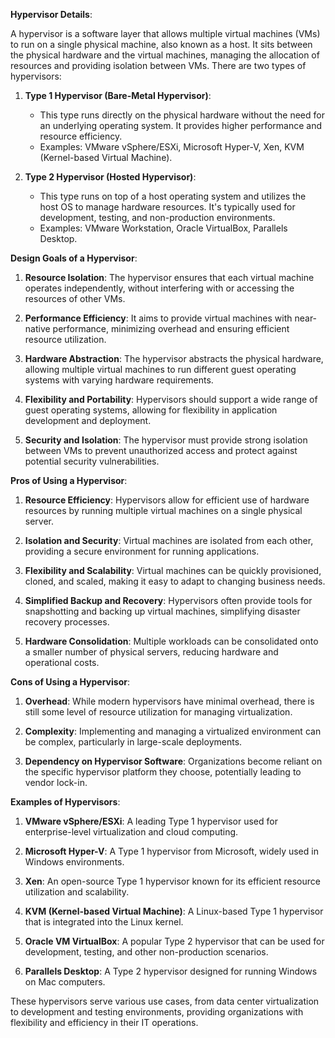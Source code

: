 **Hypervisor Details**:

A hypervisor is a software layer that allows multiple virtual machines (VMs) to run on a single physical machine, also known as a host. It sits between the physical hardware and the virtual machines, managing the allocation of resources and providing isolation between VMs. There are two types of hypervisors:

1. **Type 1 Hypervisor (Bare-Metal Hypervisor)**:
   - This type runs directly on the physical hardware without the need for an underlying operating system. It provides higher performance and resource efficiency.
   - Examples: VMware vSphere/ESXi, Microsoft Hyper-V, Xen, KVM (Kernel-based Virtual Machine).

2. **Type 2 Hypervisor (Hosted Hypervisor)**:
   - This type runs on top of a host operating system and utilizes the host OS to manage hardware resources. It's typically used for development, testing, and non-production environments.
   - Examples: VMware Workstation, Oracle VirtualBox, Parallels Desktop.

**Design Goals of a Hypervisor**:

1. **Resource Isolation**: The hypervisor ensures that each virtual machine operates independently, without interfering with or accessing the resources of other VMs.

2. **Performance Efficiency**: It aims to provide virtual machines with near-native performance, minimizing overhead and ensuring efficient resource utilization.

3. **Hardware Abstraction**: The hypervisor abstracts the physical hardware, allowing multiple virtual machines to run different guest operating systems with varying hardware requirements.

4. **Flexibility and Portability**: Hypervisors should support a wide range of guest operating systems, allowing for flexibility in application development and deployment.

5. **Security and Isolation**: The hypervisor must provide strong isolation between VMs to prevent unauthorized access and protect against potential security vulnerabilities.

**Pros of Using a Hypervisor**:

1. **Resource Efficiency**: Hypervisors allow for efficient use of hardware resources by running multiple virtual machines on a single physical server.

2. **Isolation and Security**: Virtual machines are isolated from each other, providing a secure environment for running applications.

3. **Flexibility and Scalability**: Virtual machines can be quickly provisioned, cloned, and scaled, making it easy to adapt to changing business needs.

4. **Simplified Backup and Recovery**: Hypervisors often provide tools for snapshotting and backing up virtual machines, simplifying disaster recovery processes.

5. **Hardware Consolidation**: Multiple workloads can be consolidated onto a smaller number of physical servers, reducing hardware and operational costs.

**Cons of Using a Hypervisor**:

1. **Overhead**: While modern hypervisors have minimal overhead, there is still some level of resource utilization for managing virtualization.

2. **Complexity**: Implementing and managing a virtualized environment can be complex, particularly in large-scale deployments.

3. **Dependency on Hypervisor Software**: Organizations become reliant on the specific hypervisor platform they choose, potentially leading to vendor lock-in.

**Examples of Hypervisors**:

1. **VMware vSphere/ESXi**: A leading Type 1 hypervisor used for enterprise-level virtualization and cloud computing.

2. **Microsoft Hyper-V**: A Type 1 hypervisor from Microsoft, widely used in Windows environments.

3. **Xen**: An open-source Type 1 hypervisor known for its efficient resource utilization and scalability.

4. **KVM (Kernel-based Virtual Machine)**: A Linux-based Type 1 hypervisor that is integrated into the Linux kernel.

5. **Oracle VM VirtualBox**: A popular Type 2 hypervisor that can be used for development, testing, and other non-production scenarios.

6. **Parallels Desktop**: A Type 2 hypervisor designed for running Windows on Mac computers.

These hypervisors serve various use cases, from data center virtualization to development and testing environments, providing organizations with flexibility and efficiency in their IT operations.
